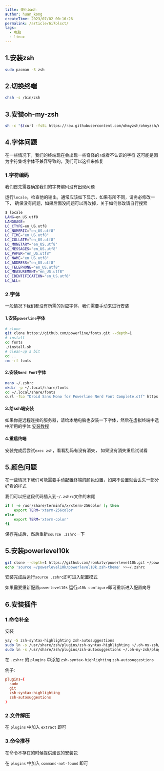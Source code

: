 ```yaml
---
title: 美化bash
author: huan_kong
createTime: 2023/07/02 00:16:26
permalink: /article/6i7blsct/
tags: 
  - 电脑
  - linux
---
```


## 1.安装zsh

~~~bash
sudo pacman -S zsh
~~~

## 2.切换终端

~~~bash
chsh -s /bin/zsh
~~~

## 3.安装oh-my-zsh

~~~bash
sh -c "$(curl -fsSL https://raw.githubusercontent.com/ohmyzsh/ohmyzsh/master/tools/install.sh)"
~~~

## 4.字体问题

在一些情况下，我们的终端现在会出现一些奇怪的`?`或者不认识的字符
这可能是因为字符集或字体不兼容导致的，我们可以这样来修复

### 1.字符编码

我们首先需要确定我们的字符编码没有出现问题

运行`locale`，检查他的输出，通常应该如下显示，如果有所不同，请务必修改一下，
确保没有问题，如果后面没问题可以再改掉，关于如何修改请自行搜索

~~~bash
$ locale
LANG=en_US.utf8
LANGUAGE=
LC_CTYPE=en_US.utf8
LC_NUMERIC="en_US.utf8"
LC_TIME="en_US.utf8"
LC_COLLATE="en_US.utf8"
LC_MONETARY="en_US.utf8"
LC_MESSAGES="en_US.utf8"
LC_PAPER="en_US.utf8"
LC_NAME="en_US.utf8"
LC_ADDRESS="en_US.utf8"
LC_TELEPHONE="en_US.utf8"
LC_MEASUREMENT="en_US.utf8"
LC_IDENTIFICATION="en_US.utf8"
LC_ALL=
~~~

### 2.字体

一般情况下我们都没有所需的对应字体，我们需要手动来进行安装

#### 1.安装`powerline`字体

~~~bash
# clone
git clone https://github.com/powerline/fonts.git --depth=1
# install
cd fonts
./install.sh
# clean-up a bit
cd ..
rm -rf fonts
~~~

#### 2.安装`Nerd Font`字体

~~~bash
nano ~/.zshrc
mkdir -p ~/.local/share/fonts
cd ~/.local/share/fonts
curl -fLo "Droid Sans Mono for Powerline Nerd Font Complete.otf" https://github.com/ryanoasis/nerd-fonts/raw/master/patched-fonts/DroidSansMono/DroidSansMNerdFont-Regular.otf
~~~

#### 3.给ssh端安装

如果你是远程连接的服务器，请给本地电脑也安装一下字体，然后在虚拟终端中选中所用的字体
[安装教程](https://github.com/romkatv/powerlevel10k#manual-font-installation)

#### 4.重启终端

安装完成后尝试`exec zsh`，看看乱码有没有消失，
如果没有消失重启试试看

## 5.颜色问题

在一些情况下我们可能需要手动配置终端的颜色设置，如果不设置就会丢失一部分好看的样式

我们可以把这段代码插入到`~/.zshrc`文件的末尾

~~~bash
if [ -e /usr/share/terminfo/x/xterm-256color ]; then
    export TERM='xterm-256color'
else
    export TERM='xterm-color'
fi
~~~

保存完成后，然后重新`source .zshrc`一下

## 5.安装powerlevel10k

~~~bash
git clone --depth=1 https://github.com/romkatv/powerlevel10k.git ~/powerlevel10k
echo 'source ~/powerlevel10k/powerlevel10k.zsh-theme' >>~/.zshrc
~~~

安装完成后运行`source .zshrc`即可进入配置模式

如果需要重新配置`powerlevel10k`
运行`p10k configure`即可重新进入配置向导

## 6.安装插件

### 1.命令补全

安装

~~~bash
yay -S zsh-syntax-highlighting zsh-autosuggestions
sudo ln -s /usr/share/zsh/plugins/zsh-syntax-highlighting ~/.oh-my-zsh/plugins/
sudo ln -s /usr/share/zsh/plugins/zsh-autosuggestions ~/.oh-my-zsh/plugins/
~~~

在 `.zshrc` 的 `plugins` 中添加 `zsh-syntax-highlighting` `zsh-autosuggestions`

例子:

~~~ toml
plugins=(
  sudo
  git
  zsh-syntax-highlighting
  zsh-autosuggestions
)
~~~

### 2.文件解压

在 `plugins` 中加入 `extract` 即可

### 3.命令推荐

在命令不存在的时候提供建议的安装包

在 `plugins` 中加入 `command-not-found` 即可
